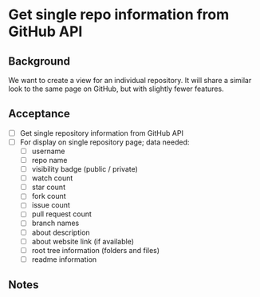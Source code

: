 # Get single repo information from GitHub API

## Background

We want to create a view for an individual repository. It will share a similar look to the same page on GitHub, but with slightly fewer features.

## Acceptance

- [ ] Get single repository information from GitHub API
- [ ] For display on single repository page; data needed:
    - [ ] username 
    - [ ] repo name
    - [ ] visibility badge (public / private)
    - [ ] watch count
    - [ ] star count
    - [ ] fork count
    - [ ] issue count
    - [ ] pull request count
    - [ ] branch names
    - [ ] about description
    - [ ] about website link (if available)
    - [ ] root tree information (folders and files)
    - [ ] readme information

## Notes

